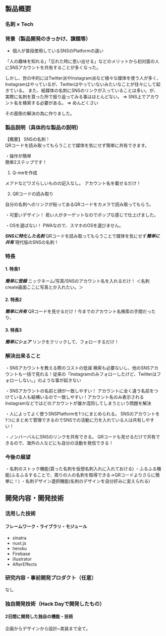
## 製品概要
### 名刺 × Tech
### 背景（製品開発のきっかけ、課題等）
- 個人が普段使用しているSNSのPlatformの違い

「人の趣味を知れる」「忘れた時に思い出せる」などのメリットから初対面の人にSNSアカウントを共有することが多くなった。

しかし、世の中的にはTwitter派やInstagram派など様々な媒体を使う人が多く、Instagramはやっているが、Twitterはやっていないみたいなことが往々にして起きている。
また、紙媒体の名刺にSNSのリンクが入っていることは多い。が、実際に名刺を貰った所で振り返ってみる事はほとんどない。
=> SNS上でアカウント名を検索する必要がある。
=> めんどくさい

その面倒の解決の為に作りました。

### 製品説明（具体的な製品の説明）
【概要】
SNSの名刺！<br>
QRコードを読み取ってもらうことで媒体を気にせず簡単に共有できます。<br>

・操作が簡単<br>
簡単2ステップです！<br>
1. Q-meを作成<br>

メアドなどワズらしいものの記入なし。
アカウント名を載せるだけ！

2. QRコードの読み取り<br>

自分の名刺へのリンクが貼ってあるQRコードをカメラで読み取ってもらう。

・可愛いデザイン！
若い人がターゲットなのでポップな感じで仕上げました。

・OSを選ばない！
PWAなので、スマホのOSを選びません。

***SNSに特化した名刺***
QRコードを読み取ってもらうことで媒体を気にせず***簡単に共有***
現代版のSNSの名刺！

### 特長

#### 1. 特長1
***簡単に登録***
ニックネーム/写真/SNSのアカウント名を入れるだけ！
＜名刺create画面ここに写真とか入れたい。＞

#### 2. 特長2
***簡単に共有***
QRコードを見せるだけ！今までのアカウント名検索の手間だったり、

#### 3. 特長3
***簡単にシェア***
リンクをクリックして、フォローするだけ！

### 解決出来ること
・SNSアカウントを教える際のコストの低減
検索も必要ないし、他のSNSアカウントも一括で見れる！従来の「Instagramのみフォローしたけど、Twitterはフォローしない。」のような事が起きない

・SNSアカウントの名前と顔が一致しやすい！
アカウントに全く違う名前をつけている人も結構いるので一致しやすい！アカウント名のみ表示されるInstagramなどではどのアカウントが誰か混同してしまうという問題を解決

・人によってよく使うSNSPlatformを1つにまとめられる。
SNSのアカウントを1つにまとめて管理できるのでSNSでの活動に力を入れている人は共有しやすい！

・ノンバーバルにSNSのリンクを共有できる。
QRコードも見せるだけで共有できるので、海外の人などにも自分の活動を発信できる！

### 今後の展望
・名刺のストック機能(貰った名刺を仮想名刺入れに入れておける)
・ふるふる機能(ふるふるすることで、周りの人の名刺を取得できる→QRコードよりさらに簡単に！)
・名刺デザイン選択機能(名刺のデザインを自分好みに変えられる)

## 開発内容・開発技術
### 活用した技術
#### フレームワーク・ライブラリ・モジュール
* sinatra
* nuxt.js
* heroku
* Firebase
* illustrator
* AfterEffects

### 研究内容・事前開発プロダクト（任意）
なし

### 独自開発技術（Hack Dayで開発したもの）
#### 2日間に開発した独自の機能・技術
企画からデザインから設計~実装まで全て。
